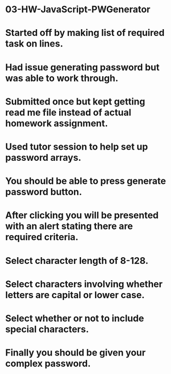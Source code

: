 # 03-HW-JavaScript-PWGenerator
# Started off by making list of required task on lines.
# Had issue generating password but was able to work through.
# Submitted once but kept getting read me file instead of actual homework assignment. 
# Used tutor session to help set up password arrays. 
# You should be able to press generate password button.
# After clicking you will be presented with an alert stating there are required criteria.
# Select character length of 8-128.
# Select characters involving whether letters are capital or lower case.
# Select whether or not to include special characters.
# Finally you should be given your complex password.
